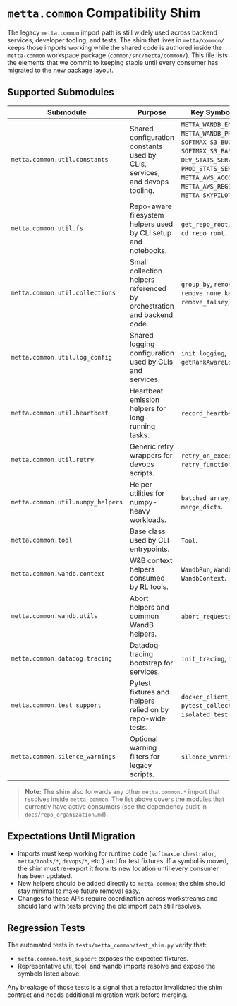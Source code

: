 # `metta.common` Compatibility Shim

The legacy `metta.common` import path is still widely used across backend services, developer tooling, and tests.  The
shim that lives in `metta/common/` keeps those imports working while the shared code is authored inside the
`metta-common` workspace package (`common/src/metta/common/`).  This file lists the elements that we commit to keeping
stable until every consumer has migrated to the new package layout.

## Supported Submodules

| Submodule | Purpose | Key Symbols Guaranteed |
| --- | --- | --- |
| `metta.common.util.constants` | Shared configuration constants used by CLIs, services, and devops tooling. | `METTA_WANDB_ENTITY`, `METTA_WANDB_PROJECT`, `SOFTMAX_S3_BUCKET`, `SOFTMAX_S3_BASE`, `DEV_STATS_SERVER_URI`, `PROD_STATS_SERVER_URI`, `METTA_AWS_ACCOUNT_ID`, `METTA_AWS_REGION`, `METTA_SKYPILOT_URL`. |
| `metta.common.util.fs` | Repo-aware filesystem helpers used by CLI setup and notebooks. | `get_repo_root`, `get_file_hash`, `cd_repo_root`. |
| `metta.common.util.collections` | Small collection helpers referenced by orchestration and backend code. | `group_by`, `remove_none_values`, `remove_none_keys`, `remove_falsey`, `duplicates`. |
| `metta.common.util.log_config` | Shared logging configuration used by CLIs and services. | `init_logging`, `getRankAwareLogger`. |
| `metta.common.util.heartbeat` | Heartbeat emission helpers for long-running tasks. | `record_heartbeat`. |
| `metta.common.util.retry` | Generic retry wrappers for devops scripts. | `retry_on_exception`, `retry_function`. |
| `metta.common.util.numpy_helpers` | Helper utilities for numpy-heavy workloads. | `batched_array`, `stack_dicts`, `merge_dicts`. |
| `metta.common.tool` | Base class used by CLI entrypoints. | `Tool`. |
| `metta.common.wandb.context` | W&B context helpers consumed by RL tools. | `WandbRun`, `WandbConfig`, `WandbContext`. |
| `metta.common.wandb.utils` | Abort helpers and common WandB helpers. | `abort_requested`. |
| `metta.common.datadog.tracing` | Datadog tracing bootstrap for services. | `init_tracing`, `trace`. |
| `metta.common.test_support` | Pytest fixtures and helpers relied on by repo-wide tests. | `docker_client_fixture`, `pytest_collection_modifyitems`, `isolated_test_schema_uri`. |
| `metta.common.silence_warnings` | Optional warning filters for legacy scripts. | `silence_warnings`. |

> **Note:** The shim also forwards any other `metta.common.*` import that resolves inside `metta-common`.  The list above
covers the modules that currently have active consumers (see the dependency audit in `docs/repo_organization.md`).

## Expectations Until Migration

- Imports must keep working for runtime code (`softmax.orchestrator`, `metta/tools/*`, `devops/*`, etc.) and for test fixtures.  If
  a symbol is moved, the shim must re-export it from its new location until every consumer has been updated.
- New helpers should be added directly to `metta-common`; the shim should stay minimal to make future removal easy.
- Changes to these APIs require coordination across workstreams and should land with tests proving the old import path
  still resolves.

## Regression Tests

The automated tests in `tests/metta_common/test_shim.py` verify that:

- `metta.common.test_support` exposes the expected fixtures.
- Representative util, tool, and wandb imports resolve and expose the symbols listed above.

Any breakage of those tests is a signal that a refactor invalidated the shim contract and needs additional migration work
before merging.
